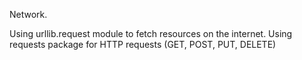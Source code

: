 Network.

Using urllib.request module to fetch resources on the internet.
Using requests package for HTTP requests (GET, POST, PUT, DELETE)
